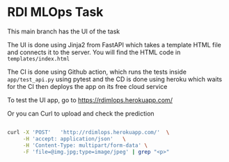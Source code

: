 # RDI MLOps Task

This main branch has the UI of the task

The UI is done using Jinja2 from FastAPI which takes a template HTML file and connects it to the server. You will find the HTML code in `templates/index.html`

The CI is done using Github action, which runs the tests inside `app/test_api.py` using pytest and the CD is done using heroku which waits for the CI then deploys the app on its free cloud service 

To test the UI app, go to https://rdimlops.herokuapp.com/

Or you can Curl to upload and check the prediction 
```bash

curl -X 'POST'   'http://rdimlops.herokuapp.com/'  \
     -H 'accept: application/json'   \
     -H 'Content-Type: multipart/form-data' \
     -F 'file=@img.jpg;type=image/jpeg' | grep "<p>"

```
